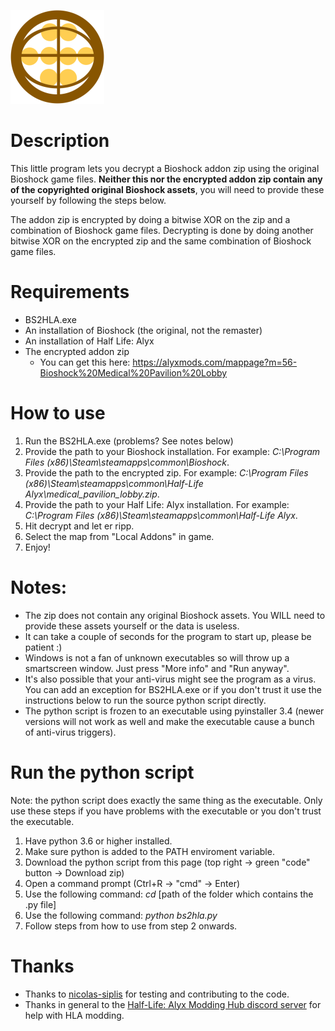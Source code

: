 ![What an amazing logo, right?](/logo.png)

# Description
This little program lets you decrypt a Bioshock addon zip using the original Bioshock game files. **Neither this nor the encrypted addon zip contain any of the copyrighted original Bioshock assets**, you will need to provide these yourself by following the steps below. 

The addon zip is encrypted by doing a bitwise XOR on the zip and a combination of Bioshock game files. Decrypting is done by doing another bitwise XOR on the encrypted zip and the same combination of Bioshock game files.

# Requirements
- BS2HLA.exe
- An installation of Bioshock (the original, not the remaster)
- An installation of Half Life: Alyx
- The encrypted addon zip
    - You can get this here: https://alyxmods.com/mappage?m=56-Bioshock%20Medical%20Pavilion%20Lobby

# How to use
1. Run the BS2HLA.exe (problems? See notes below)
2. Provide the path to your Bioshock installation. For example: *C:\Program Files (x86)\Steam\steamapps\common\Bioshock*.
3. Provide the path to the encrypted zip. For example: *C:\Program Files (x86)\Steam\steamapps\common\Half-Life Alyx\medical_pavilion_lobby.zip*.
4. Provide the path to your Half Life: Alyx installation. For example: *C:\Program Files (x86)\Steam\steamapps\common\Half-Life Alyx*.
5. Hit decrypt and let er ripp.
6. Select the map from "Local Addons" in game.
7. Enjoy!

# Notes:
- The zip does not contain any original Bioshock assets. You WILL need to provide these assets yourself or the data is useless.
- It can take a couple of seconds for the program to start up, please be patient :)
- Windows is not a fan of unknown executables so will throw up a smartscreen window. Just press "More info" and "Run anyway".
- It's also possible that your anti-virus might see the program as a virus. You can add an exception for BS2HLA.exe or if you don't trust it use the instructions below to run the source python script directly.
- The python script is frozen to an executable using pyinstaller 3.4 (newer versions will not work as well and make the executable cause a bunch of anti-virus triggers).

# Run the python script
Note: the python script does exactly the same thing as the executable. Only use these steps if you have problems with the executable or you don't trust the executable.
1. Have python 3.6 or higher installed.
2. Make sure python is added to the PATH enviroment variable.
3. Download the python script from this page (top right -> green "code" button -> Download zip)
4. Open a command prompt (Ctrl+R -> "cmd" -> Enter)
5. Use the following command: *cd* [path of the folder which contains the .py file]
6. Use the following command: *python bs2hla.py*
7. Follow steps from how to use from step 2 onwards.

# Thanks
- Thanks to [nicolas-siplis](https://github.com/nicolas-siplis) for testing and contributing to the code.
- Thanks in general to the [Half-Life: Alyx Modding Hub discord server](https://discord.gg/4djZFKJ) for help with HLA modding.
